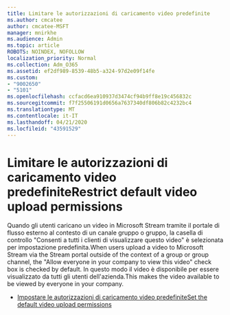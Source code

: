 ```yaml
---
title: Limitare le autorizzazioni di caricamento video predefinite
ms.author: cmcatee
author: cmcatee-MSFT
manager: mnirkhe
ms.audience: Admin
ms.topic: article
ROBOTS: NOINDEX, NOFOLLOW
localization_priority: Normal
ms.collection: Adm_O365
ms.assetid: ef2df989-8539-48b5-a324-97d2e09f14fe
ms.custom:
- "9002650"
- "5101"
ms.openlocfilehash: ccfacd6ea910937d3474cf94b9ff8e19c456832c
ms.sourcegitcommit: f7f25506191d0656a7637340df806b82c4232bc4
ms.translationtype: MT
ms.contentlocale: it-IT
ms.lasthandoff: 04/21/2020
ms.locfileid: "43591529"
---
```

# <a name="restrict-default-video-upload-permissions"></a><span data-ttu-id="09554-102">Limitare le autorizzazioni di caricamento video predefinite</span><span class="sxs-lookup"><span data-stu-id="09554-102">Restrict default video upload permissions</span></span>

<span data-ttu-id="09554-103">Quando gli utenti caricano un video in Microsoft Stream tramite il portale di flusso esterno al contesto di un canale gruppo o gruppo, la casella di controllo "Consenti a tutti i clienti di visualizzare questo video" è selezionata per impostazione predefinita.</span><span class="sxs-lookup"><span data-stu-id="09554-103">When users upload a video to Microsoft Stream via the Stream portal outside of the context of a group or group channel, the "Allow everyone in your company to view this video" check box is checked by default.</span></span> <span data-ttu-id="09554-104">In questo modo il video è disponibile per essere visualizzato da tutti gli utenti dell'azienda.</span><span class="sxs-lookup"><span data-stu-id="09554-104">This makes the video available to be viewed by everyone in your company.</span></span>

- [<span data-ttu-id="09554-105">Impostare le autorizzazioni di caricamento video predefinite</span><span class="sxs-lookup"><span data-stu-id="09554-105">Set the default video upload permissions</span></span>](https://docs.microsoft.com/stream/default-video-permissions)
